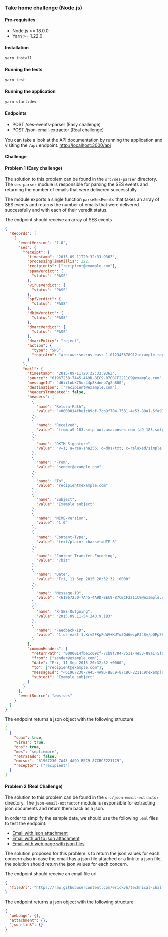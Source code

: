 ### Take home challenge (Node.js)

#### Pre-requisites

- Node.js >= 18.0.0
- Yarn >= 1.22.0

#### Installation

```bash
yarn install
```

#### Running the tests

```bash
yarn test
```

#### Running the application

```bash
yarn start:dev
```

#### Endpoints

- POST /ses-events-parser (Easy challenge)
- POST /json-email-extractor (Real challenge)

You can take a look at the API documentation by running the application and visiting the `/api` endpoint.
[http://localhost:3000/api](http://localhost:3000/api)

#### Challenge

#### Problem 1 (Easy challenge)

The solution to this problem can be found in the `src/ses-parser` directory. The `ses-parser` module is responsible for parsing the SES events and returning the number of emails that were delivered successfully.

The module exports a single function `parseSesEvents` that takes an array of SES events and returns the number of emails that were delivered successfully and with each of their veredit status.

The endpoint should receive an array of SES events

```json
{
  "Records": [
    {
      "eventVersion": "1.0",
      "ses": {
        "receipt": {
          "timestamp": "2015-09-11T20:32:33.936Z",
          "processingTimeMillis": 222,
          "recipients": ["recipient@example.com"],
          "spamVerdict": {
            "status": "PASS"
          },
          "virusVerdict": {
            "status": "PASS"
          },
          "spfVerdict": {
            "status": "PASS"
          },
          "dkimVerdict": {
            "status": "PASS"
          },
          "dmarcVerdict": {
            "status": "PASS"
          },
          "dmarcPolicy": "reject",
          "action": {
            "type": "SNS",
            "topicArn": "arn:aws:sns:us-east-1:012345678912:example-topic"
          }
        },
        "mail": {
          "timestamp": "2015-09-11T20:32:33.936Z",
          "source": "61967230-7A45-4A9D-BEC9-87CBCF2211C9@example.com",
          "messageId": "d6iitobk75ur44p8kdnnp7g2n800",
          "destination": ["recipient@example.com"],
          "headersTruncated": false,
          "headers": [
            {
              "name": "Return-Path",
              "value": "<0000014fbe1c09cf-7cb9f704-7531-4e53-89a1-5fa9744f5eb6-000000@amazonses.com>"
            },
            {
              "name": "Received",
              "value": "from a9-183.smtp-out.amazonses.com (a9-183.smtp-out.amazonses.com [54.240.9.183]) by inbound-smtp.us-east-1.amazonaws.com with SMTP id d6iitobk75ur44p8kdnnp7g2n800 for recipient@example.com; Fri, 11 Sep 2015 20:32:33 +0000 (UTC)"
            },
            {
              "name": "DKIM-Signature",
              "value": "v=1; a=rsa-sha256; q=dns/txt; c=relaxed/simple; s=ug7nbtf4gccmlpwj322ax3p6ow6yfsug; d=amazonses.com; t=1442003552; h=From:To:Subject:MIME-Version:Content-Type:Content-Transfer-Encoding:Date:Message-ID:Feedback-ID; bh=DWr3IOmYWoXCA9ARqGC/UaODfghffiwFNRIb2Mckyt4=; b=p4ukUDSFqhqiub+zPR0DW1kp7oJZakrzupr6LBe6sUuvqpBkig56UzUwc29rFbJF hlX3Ov7DeYVNoN38stqwsF8ivcajXpQsXRC1cW9z8x875J041rClAjV7EGbLmudVpPX 4hHst1XPyX5wmgdHIhmUuh8oZKpVqGi6bHGzzf7g="
            },
            {
              "name": "From",
              "value": "sender@example.com"
            },
            {
              "name": "To",
              "value": "recipient@example.com"
            },
            {
              "name": "Subject",
              "value": "Example subject"
            },
            {
              "name": "MIME-Version",
              "value": "1.0"
            },
            {
              "name": "Content-Type",
              "value": "text/plain; charset=UTF-8"
            },
            {
              "name": "Content-Transfer-Encoding",
              "value": "7bit"
            },
            {
              "name": "Date",
              "value": "Fri, 11 Sep 2015 20:32:32 +0000"
            },
            {
              "name": "Message-ID",
              "value": "<61967230-7A45-4A9D-BEC9-87CBCF2211C9@example.com>"
            },
            {
              "name": "X-SES-Outgoing",
              "value": "2015.09.11-54.240.9.183"
            },
            {
              "name": "Feedback-ID",
              "value": "1.us-east-1.Krv2FKpFdWV+KUYw3Qd6wcpPJ4Sv/pOPpEPSHn2u2o4=:AmazonSES"
            }
          ],
          "commonHeaders": {
            "returnPath": "0000014fbe1c09cf-7cb9f704-7531-4e53-89a1-5fa9744f5eb6-000000@amazonses.com",
            "from": ["sender@example.com"],
            "date": "Fri, 11 Sep 2015 20:32:32 +0000",
            "to": ["recipient@example.com"],
            "messageId": "<61967230-7A45-4A9D-BEC9-87CBCF2211C9@example.com>",
            "subject": "Example subject"
          }
        }
      },
      "eventSource": "aws:ses"
    }
  ]
}
```

The endpoint returns a json object with the following structure:

```json
[
  {
    "spam": true,
    "virus": true,
    "dns": true,
    "mes": "septiembre",
    "retrasado": false,
    "emisor": "61967230-7A45-4A9D-BEC9-87CBCF2211C9",
    "receptor": ["recipient"]
  }
]
```

#### Problem 2 (Real Challenge)

The solution to this problem can be found in the `src/json-email-extractor` directory. The `json-email-extractor` module is responsible for extracting json documents and return them back as a json.

In order to simplify the sample data, we should use the following `.eml` files to test the endpoint:

- [Email with json attachment]('https://raw.githubusercontent.com/erickvh/technical-challenge-designli/feature/json-extractor-from-email-file/sample-emails/email-json-attached.eml')
- [Email with url to json attachment]('https://raw.githubusercontent.com/erickvh/technical-challenge-designli/feature/json-extractor-from-email-file/sample-emails/email-page-with-json.eml')
- [Email with web page with json files]('https://raw.githubusercontent.com/erickvh/technical-challenge-designli/feature/json-extractor-from-email-file/sample-emails/email-page-with-json.eml')

The solution proposed for this problem is to return the json values for each concern also in case the email has a json file attached or a link to a json file, the solution should return the json values for each concern.

The endpoint should receive an email file url

```json
{
  "fileUrl": "https://raw.githubusercontent.com/erickvh/technical-challenge-designli/feature/json-extractor-from-email-file/sample-emails/email-direct-json-link.eml"
}
```

The endpoint returns a json object with the following structure:

```json
{
  "webpage": {},
  "attachment": {},
  "json-link": {}
}
```

